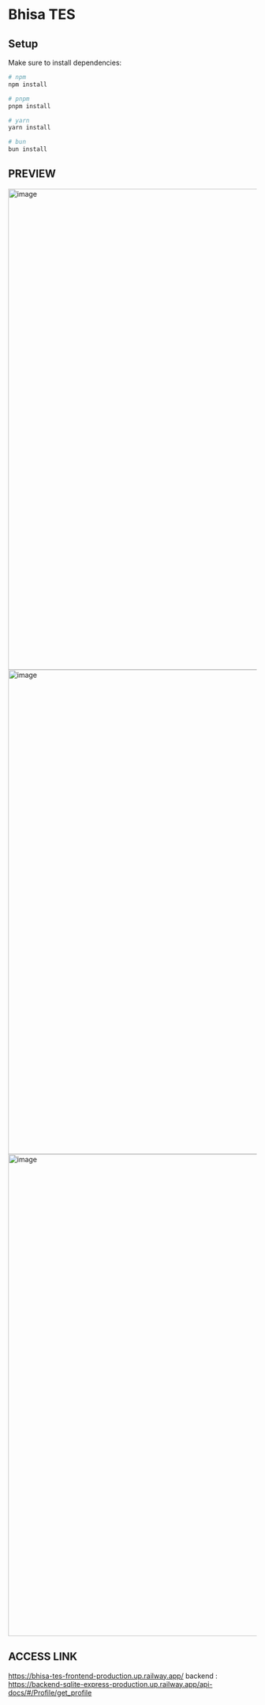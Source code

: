 # Bhisa TES
## Setup

Make sure to install dependencies:

```bash
# npm
npm install

# pnpm
pnpm install

# yarn
yarn install

# bun
bun install
```

## PREVIEW
 <img width="1919" height="974" alt="image" src="https://github.com/user-attachments/assets/ac4e7e84-88b0-4467-95e2-f5aa5c88ac10" />
<img width="1919" height="981" alt="image" src="https://github.com/user-attachments/assets/536d5830-bef6-471c-a04d-15540aad3de9" />
<img width="1919" height="976" alt="image" src="https://github.com/user-attachments/assets/c7038daf-40f4-462b-a9f8-d6c8710e7a83" />

## ACCESS LINK
https://bhisa-tes-frontend-production.up.railway.app/
backend :
https://backend-sqlite-express-production.up.railway.app/api-docs/#/Profile/get_profile